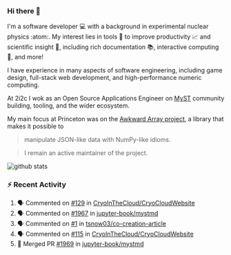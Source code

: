 ### Hi there 👋 

I'm a software developer 💻 with a background in experimental nuclear physics :atom:. My interest lies in tools :wrench: to improve productivity :chart_with_upwards_trend: and scientific insight :telescope:, including rich documentation 📚, interactive computing 🧮, and more! 

I have experience in many aspects of software engineering, including game design, full-stack web development, and high-performance numeric computing. 

At 2i2c I wok as an Open Source Applications Engineer on [MyST](https://github.com/jupyter-book/mystmd) community building, tooling, and the wider ecosystem. 

My main focus at Princeton was on the [Awkward Array project](awkward-array.org/), a library that makes it possible to 
> manipulate JSON-like data with NumPy-like idioms.

> I remain an active maintainer of the project. 

![github stats](https://github-readme-stats.vercel.app/api?username=agoose77&show_icons=true&hide_rank=true&hide_title=true&bg_color=30,e76445,904e95&text_color=efe3ec&icon_color=efe3ec)
<!--
**agoose77/agoose77** is a ✨ _special_ ✨ repository because its `README.md` (this file) appears on your GitHub profile.

Here are some ideas to get you started:

- 🔭 I’m currently working on ...
- 🌱 I’m currently learning ...
- 👯 I’m looking to collaborate on ...
- 🤔 I’m looking for help with ...
- 💬 Ask me about ...
- 📫 How to reach me: ...
- 😄 Pronouns: ...
- ⚡ Fun fact: ...
-->

### :zap: Recent Activity

<!--START_SECTION:activity-->
1. 🗣 Commented on [#129](https://github.com/CryoInTheCloud/CryoCloudWebsite/issues/129#issuecomment-2818885231) in [CryoInTheCloud/CryoCloudWebsite](https://github.com/CryoInTheCloud/CryoCloudWebsite)
2. 🗣 Commented on [#1967](https://github.com/jupyter-book/mystmd/issues/1967#issuecomment-2815181012) in [jupyter-book/mystmd](https://github.com/jupyter-book/mystmd)
3. 🗣 Commented on [#1](https://github.com/tsnow03/co-creation-article/issues/1#issuecomment-2814747506) in [tsnow03/co-creation-article](https://github.com/tsnow03/co-creation-article)
4. 🗣 Commented on [#115](https://github.com/CryoInTheCloud/CryoCloudWebsite/pull/115#issuecomment-2813762800) in [CryoInTheCloud/CryoCloudWebsite](https://github.com/CryoInTheCloud/CryoCloudWebsite)
5. 🎉 Merged PR [#1969](https://github.com/jupyter-book/mystmd/pull/1969) in [jupyter-book/mystmd](https://github.com/jupyter-book/mystmd)
<!--END_SECTION:activity-->
